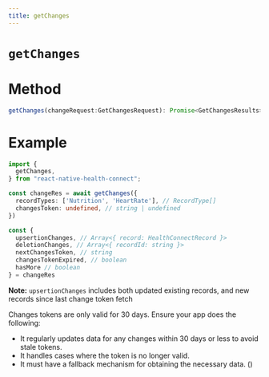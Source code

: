 ```yaml
---
title: getChanges
---
```


# `getChanges`

# Method

```ts
getChanges(changeRequest:GetChangesRequest): Promise<GetChangesResults>
```

# Example

```ts
import {
  getChanges,
} from "react-native-health-connect";

const changeRes = await getChanges({
  recordTypes: ['Nutrition', 'HeartRate'], // RecordType[]
  changesToken: undefined, // string | undefined
})

const {
  upsertionChanges, // Array<{ record: HealthConnectRecord }>
  deletionChanges, // Array<{ recordId: string }>
  nextChangesToken, // string
  changesTokenExpired, // boolean
  hasMore // boolean
} = changeRes
```


**Note:** `upsertionChanges` includes both updated existing records, and new records since last change token fetch

Changes tokens are only valid for 30 days. Ensure your app does the following:

- It regularly updates data for any changes within 30 days or less to avoid stale tokens.
- It handles cases where the token is no longer valid.
- It must have a fallback mechanism for obtaining the necessary data. ()

